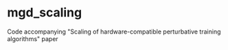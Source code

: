 # mgd_scaling
Code accompanying "Scaling of hardware-compatible perturbative training algorithms" paper
